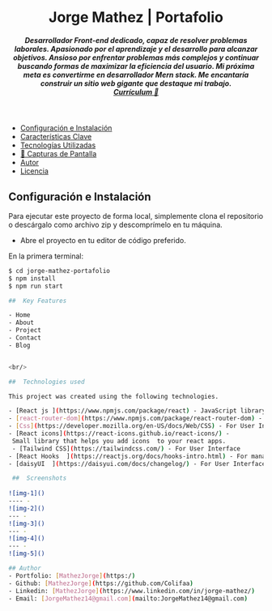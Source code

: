 <h1 align="center">Jorge Mathez | Portafolio</h1>

<h5 align="center">
Desarrollador Front-end dedicado, capaz de resolver problemas laborales. Apasionado por el aprendizaje y el desarrollo para alcanzar objetivos. Ansioso por enfrentar problemas más complejos y continuar buscando formas de maximizar la eficiencia del usuario. Mi próxima meta es convertirme en desarrollador Mern stack. Me encantaría construir un sitio web gigante que destaque mi trabajo. <br/> 
<a href="https://drive.google.com/file/d/16r18tc8RhGEiQoOGTTFvgZ0g46C_oQFe/view?usp=share_link">Currículum 💼</a>
</h5>
<br/>

* [Configuración e Instalación](#configuracion-e-instalacion)
* [Características Clave](#caracteristicas-clave)
* [Tecnologías Utilizadas](#tecnologias-utilizadas)
* [📸 Capturas de Pantalla](#capturas-de-pantalla)
* [Autor](#autor)
* [Licencia](#licencia)

## Configuración e Instalación

Para ejecutar este proyecto de forma local, simplemente clona el repositorio o descárgalo como archivo zip y descomprímelo en tu máquina.

- Abre el proyecto en tu editor de código preferido.

En la primera terminal:

```bash
$ cd jorge-mathez-portafolio
$ npm install 
$ npm run start

##  Key Features

- Home
- About
- Project 
- Contact
- Blog


<br/>

##  Technologies used

This project was created using the following technologies.

- [React js ](https://www.npmjs.com/package/react) - JavaScript library that is used for building user interfaces specifically for single-page applications
- [react-router-dom](https://www.npmjs.com/package/react-router-dom) - To handle routing
- [Css](https://developer.mozilla.org/en-US/docs/Web/CSS) - For User Interface
- [React icons](https://react-icons.github.io/react-icons/) -
 Small library that helps you add icons  to your react apps.
 - [Tailwind CSS](https://tailwindcss.com/) - For User Interface
- [React Hooks  ](https://reactjs.org/docs/hooks-intro.html) - For managing and centralizing application state
- [daisyUI  ](https://daisyui.com/docs/changelog/) - For User Interface

 ##  Screenshots 
 
![img-1]()
---- -
![img-2]()
--- - 
![img-3]()
--- - 
![img-4]()
--- - 
![img-5]()

## Author
- Portfolio: [MathezJorge](https:/)
- Github: [MathezJorge](https://github.com/Colifaa)
- Linkedin: [MathezJorge](https://www.linkedin.com/in/jorge-mathez/)
- Email: [JorgeMathez14@gmail.com](mailto:JorgeMathez14@gmail.com)

